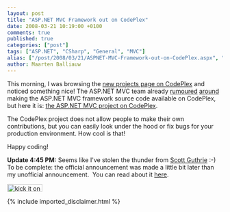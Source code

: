 ```yaml
---
layout: post
title: "ASP.NET MVC Framework out on CodePlex"
date: 2008-03-21 10:19:00 +0100
comments: true
published: true
categories: ["post"]
tags: ["ASP.NET", "CSharp", "General", "MVC"]
alias: ["/post/2008/03/21/ASPNET-MVC-Framework-out-on-CodePlex.aspx", "/post/2008/03/21/aspnet-mvc-framework-out-on-codeplex.aspx"]
author: Maarten Balliauw
---
```

<p>
This morning, I was browsing the <a href="/admin/Pages/ISO/IEC%2029500" target="_blank" title="http://www.codeplex.com/Project/ProjectDirectory.aspx?SortBy=PublishedDate">new projects page on CodePlex</a> and noticed something nice! The ASP.NET MVC team already <a href="http://weblogs.asp.net/scottgu/archive/2008/02/12/asp-net-mvc-framework-road-map-update.aspx" target="_blank">rumoured</a> <a href="http://www.haacked.com/archive/2008/03/10/thoughts-on-asp.net-mvc-preview-2-and-beyond.aspx" target="_blank">around</a> making the ASP.NET MVC framework source code available on CodePlex, but here it is: <a href="http://www.codeplex.com/aspnet" target="_blank">the ASP.NET MVC project on CodePlex</a>. 
</p>
<p>
The CodePlex project does not allow people to make their own contributions, but you can easily look under the hood or fix bugs for your production environment. How cool is that! 
</p>
<p>
Happy coding! 
</p>
<p>
<strong>Update 4:45 PM:</strong> Seems like I&#39;ve stolen the thunder from <a href="http://weblogs.asp.net/scottgu/" target="_blank">Scott Guthrie</a> :-) To be complete: the official announcement was made a little bit later than my unofficial announcement.&nbsp; You can read about it <a href="http://weblogs.asp.net/scottgu/archive/2008/03/21/asp-net-mvc-source-code-now-available.aspx" target="_blank">here</a>. 
</p>
<p>
<a href="http://www.dotnetkicks.com/kick/?url=/post/2008/03/ASPNET-MVC-Framework-out-on-CodePlex.aspx&amp;title=ASP.NET MVC Framework out on CodePlex"><img src="http://www.dotnetkicks.com/Services/Images/KickItImageGenerator.ashx?url=/post/2008/03/ASPNET-MVC-Framework-out-on-CodePlex.aspx" border="0" alt="kick it on DotNetKicks.com" width="82" height="18" /> </a>
</p>

{% include imported_disclaimer.html %}
